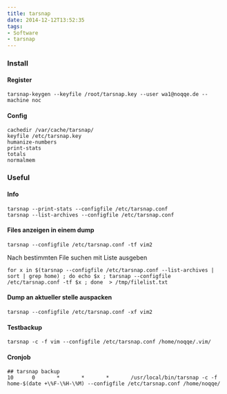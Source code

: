 ```yaml
---
title: tarsnap
date: 2014-12-12T13:52:35
tags: 
- Software
- tarsnap
---
```


### Install

#### Register

    tarsnap-keygen --keyfile /root/tarsnap.key --user wa1@noqqe.de --machine noc

#### Config

    cachedir /var/cache/tarsnap/
    keyfile /etc/tarsnap.key
    humanize-numbers
    print-stats
    totals
    normalmem

### Useful
#### Info

    tarsnap --print-stats --configfile /etc/tarsnap.conf
    tarsnap --list-archives --configfile /etc/tarsnap.conf

#### Files anzeigen in einem dump

    tarsnap --configfile /etc/tarsnap.conf -tf vim2

Nach bestimmten File suchen mit Liste ausgeben

    for x in $(tarsnap --configfile /etc/tarsnap.conf --list-archives | sort | grep home) ; do echo $x ; tarsnap --configfile /etc/tarsnap.conf -tf $x ; done  > /tmp/filelist.txt

#### Dump an aktueller stelle auspacken

    tarsnap --configfile /etc/tarsnap.conf -xf vim2

#### Testbackup

    tarsnap -c -f vim --configfile /etc/tarsnap.conf /home/noqqe/.vim/

#### Cronjob

    ## tarsnap backup
    10      0       *       *       *       /usr/local/bin/tarsnap -c -f home-$(date +\%F-\%H-\%M) --configfile /etc/tarsnap.conf /home/noqqe/

